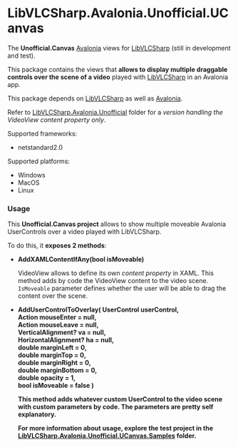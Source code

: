 # LibVLCSharp.Avalonia.Unofficial.UCanvas

The **Unofficial.Canvas** [Avalonia](https://github.com/AvaloniaUI/Avalonia) views for [LibVLCSharp](https://github.com/radiolondra/libvlcsharp/tree/3.x/README.md) (still in development and test).

This package contains the views that **allows to display multiple draggable controls over the scene of a video** played with [LibVLCSharp](../LibVLCSharp/README.md) in an Avalonia app.

This package depends on [LibVLCSharp](https://github.com/radiolondra/libvlcsharp/tree/3.x/README.md) as well as [Avalonia](https://github.com/AvaloniaUI/Avalonia).

Refer to [LibVLCSharp.Avalonia.Unofficial](https://github.com/radiolondra/libvlcsharp/tree/3.x/src/LibVLCSharp.Avalonia.Unofficial) folder for a *version handling the VideoView content property only*.

Supported frameworks:

- netstandard2.0

Supported platforms:

- Windows
- MacOS
- Linux

### Usage

This **Unofficial.Canvas project** allows to show multiple moveable Avalonia UserControls over a video played with LibVLCSharp.

To do this, it **exposes 2 methods**:

- **AddXAMLContentIfAny(bool isMoveable)** 
  
  VideoView allows to define its own *content property* in XAML. 
  This method adds by code the VideoView content to the video scene.
  `IsMoveable` parameter defines whether the user will be able to drag the content over the scene.
  
- **AddUserControlToOverlay(
  UserControl userControl,  
  Action<object> mouseEnter = null,  
  Action<object> mouseLeave = null,  
  VerticalAlignment? va = null,  
  HorizontalAlignment? ha = null,  
  double marginLeft = 0,  
  double marginTop = 0,  
  double marginRight = 0,  
  double marginBottom = 0,  
  double opacity = 1,  
  bool isMoveable = false )**  
  
  This method adds whatever custom UserControl to the video scene with custom parameters by code. 
  The parameters are pretty self explanatory.

For more information about usage, explore the test project in the [LibVLCSharp.Avalonia.Unofficial.UCanvas.Samples](https://github.com/radiolondra/libvlcsharp/tree/3.x/samples/LibVLCSharp.Avalonia.Unofficial.UCanvas.Samples) folder.